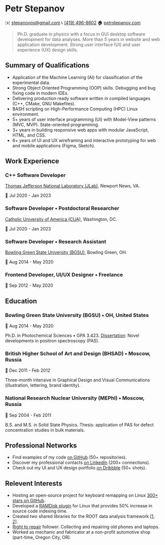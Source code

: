 Petr Stepanov
=============

✉️ [stepanovps@gmail.com](mailto:stepanovps@gmail.com)
📞 [(419) 496-8602](tel:+14194968602)
🏠 [petrstepanov.com](https://petrstepanov.com/)

> Ph.D. graduate in physics with a focus in GUI desktop software development for data analyses. More than 5 years in website and web application development. Strong user interface (UI) and user experience (UX) design skills.



Summary of Qualifications
-------------------------
* Application of the Machine Learning (AI) for classification of the experimental data.
* Strong Object Oriented Programming (OOP) skills. Debugging and bug fixing code in modern IDEs.
* Delivering production ready software written in compiled languages (C++, CMake, GNU Makefiles).
* BASH scripting on High-Performance Computing (HPC) Linux environment.
* 5+ years of user interface programming (UI) with Model-View patterns (MVC, MVP). State-oriented programming.
* 3+ years in building responsive web apps with modular JavaScript, HTML, and CSS.
* 6+ years of UI and UX wireframing and interactive prototyping for web and mobile applications (Figma, Sketch).


Work Experience
---------------


### C++ Software Developer
[Thomas Jefferson National Laboratory (JLab)](https://www.jlab.org/), Newport News, VA.

📅 Jul 2020 - Jan 2023



### Software Developer • Postdoctoral Researcher
[Catholic University of America (CUA)](https://www.catholic.edu/index.html), Washington, DC.

📅 Jul 2020 - Jan 2023



### Software Developer • Research Assistant
[Bowling Green State University (BGSU)](https://www.bgsu.edu/), Bowling Green, OH.

📅 Aug 2014 - May 2020



### Frontend Developer, UI/UX Designer • Freelance

📅 Sep 2012 - May 2020





Education
---------


### Bowling Green State University (BGSU) • OH, United States

📅 Aug 2014 - May 2020

Ph.D. in Photochemical Sciences • GPA 3.423. [Dissertation](https://petrstepanov.com/static/petr-stepanov-dissertation-latest.pdf): Novel developments in positron spectroscopy (PAS).

### British Higher School of Art and Design (BHSAD) • Moscow, Russia

📅 Dec 2011 - Feb 2012

Three-month intensive in Graphical Design and Visual Communications (illustration, lettering, brand identity). 

### National Research Nuclear University (MEPhI) • Moscow, Russia

📅 Sep 2004 - Feb 2011

B.S. and M.S. in Solid State Physics. Thesis: application of PAS for defect concentration studies in bulk materials.



Professional Networks
---------------------

* Find examples of my code [on GitHub](https://github.com/petrstepanov/) (50+ repositories).
* Discover my professional contacts [on LinkedIn](https://www.linkedin.com/in/petrstepanov/) (200+ connections).
* Check out my UI and UX design portfolio [on Dribbble](https://dribbble.com/petrstepanov) (50+ shots).


Relevent Interests
------------------

* Hosting an open-source project for keyboard remapping on Linux [300+ stars on GitHub](https://github.com/petrstepanov/gnome-macos-remap).
* Developed a [RAMDisk plugin](https://github.com/petrstepanov/tiny-ramdisk) for Linux that provides 50% increase in source code indexing time.
* Created two shared libraries for the ROOT data analysis framework [[1](https://petrstepanov.com/root-canvas-helper/), [2](https://petrstepanov.com/root-utils/)].
* [Right to repair](https://en.wikipedia.org/wiki/Right_to_repair) follower. Collecting and repairing old phones and laptops.
* Worked as mechanic and fabricator at a non-profit automotive shop (part-time, Oregon City, OR).
